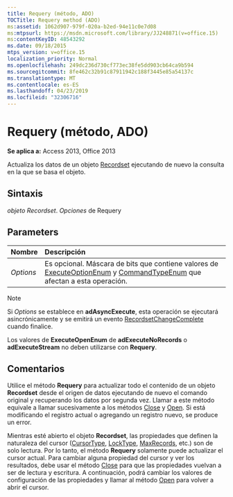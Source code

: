 ```yaml
---
title: Requery (método, ADO)
TOCTitle: Requery method (ADO)
ms:assetid: 1062d907-979f-020a-b2ed-94e11c0e7d08
ms:mtpsurl: https://msdn.microsoft.com/library/JJ248871(v=office.15)
ms:contentKeyID: 48543292
ms.date: 09/18/2015
mtps_version: v=office.15
localization_priority: Normal
ms.openlocfilehash: 249dc236d730cf773ec38fe5dd903cb64ca9b594
ms.sourcegitcommit: 8fe462c32b91c87911942c188f3445e85a54137c
ms.translationtype: MT
ms.contentlocale: es-ES
ms.lasthandoff: 04/23/2019
ms.locfileid: "32306716"
---
```

# <a name="requery-method-ado"></a>Requery (método, ADO)

**Se aplica a:** Access 2013, Office 2013

Actualiza los datos de un objeto [Recordset](recordset-object-ado.md) ejecutando de nuevo la consulta en la que se basa el objeto.

## <a name="syntax"></a>Sintaxis

*objeto Recordset*. *Opciones* de Requery

## <a name="parameters"></a>Parameters

|Nombre |Descripción|
|:----|:----------|
|*Options* |Es opcional. Máscara de bits que contiene valores de [ExecuteOptionEnum](executeoptionenum.md) y [CommandTypeEnum](commandtypeenum.md) que afectan a esta operación.|

> [!NOTE]
> Si *Options* se establece en **adAsyncExecute**, esta operación se ejecutará asincrónicamente y se emitirá un evento [RecordsetChangeComplete](willchangerecordset-and-recordsetchangecomplete-events-ado.md) cuando finalice.

Los valores de **ExecuteOpenEnum** de **adExecuteNoRecords** o **adExecuteStream** no deben utilizarse con **Requery**.

## <a name="remarks"></a>Comentarios

Utilice el método **Requery** para actualizar todo el contenido de un objeto **Recordset** desde el origen de datos ejecutando de nuevo el comando original y recuperando los datos por segunda vez. Llamar a este método equivale a llamar sucesivamente a los métodos [Close](close-method-ado.md) y [Open](open-method-ado-recordset.md). Si está modificando el registro actual o agregando un registro nuevo, se produce un error.

Mientras esté abierto el objeto **Recordset**, las propiedades que definen la naturaleza del cursor ([CursorType](cursortype-property-ado.md), [LockType](locktype-property-ado.md), [MaxRecords](maxrecords-property-ado.md), etc.) son de solo lectura. Por lo tanto, el método **Requery** solamente puede actualizar el cursor actual. Para cambiar alguna propiedad del cursor y ver los resultados, debe usar el método [Close](close-method-ado.md) para que las propiedades vuelvan a ser de lectura y escritura. A continuación, podrá cambiar los valores de configuración de las propiedades y llamar al método [Open](open-method-ado-recordset.md) para volver a abrir el cursor.

